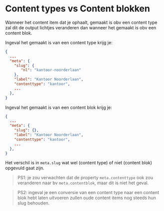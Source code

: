# Content types vs Content blokken
Wanneer het content item dat je ophaalt, gemaakt is obv een content type zal dit de output lichtjes veranderen dan wanneer het gemaakt is obv een content blok.

Ingeval het gemaakt is van een content type krijg je:

```json
{
  ...
  "meta": {
    "slug": {
       "nl": "kantoor-noorderlaan"
    },
    "label": "Kantoor Noorderlaan",
    "contenttype": "kantoor",
    ... 
  },
}
```

Ingeval het gemaakt is van een content blok krijg je:

```json
{
  ...
  "meta": {
    "slug": {},
    "label": "Kantoor Noorderlaan",
    "contenttype": "kantoor",
    ... 
  },
}
```


Het verschil is in `meta.slug` wat wel (content type) of niet (content blok) opgevuld gaat zijn. 

> PS1: je zou verwachten dat de property `meta.contenttype` ook zou veranderen naar bv `meta.contentblok`, maar dit is niet het geval.

> PS2: ingeval je een conversie van een content type naar een content blok hebt laten uitvoeren zullen oude content items nog steeds hun slug behouden.
